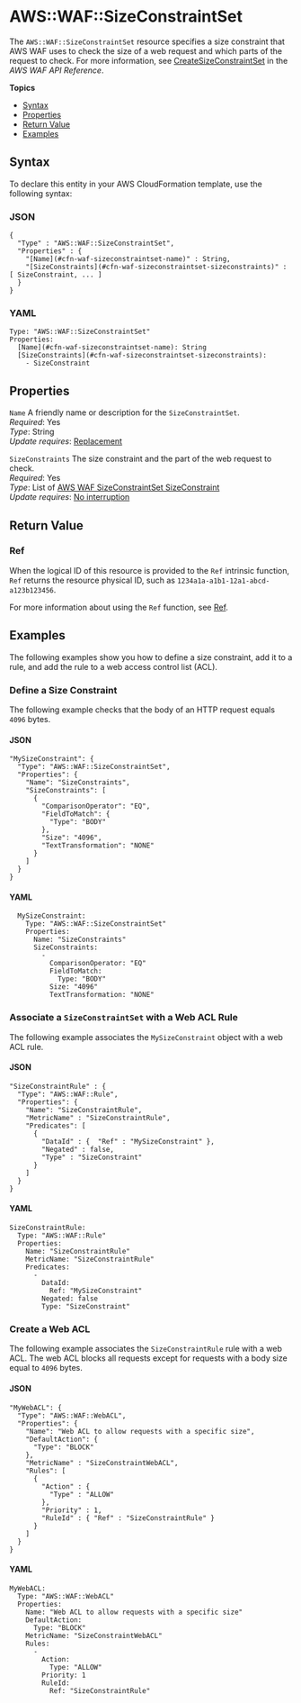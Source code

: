 # AWS::WAF::SizeConstraintSet<a name="aws-resource-waf-sizeconstraintset"></a>

The `AWS::WAF::SizeConstraintSet` resource specifies a size constraint that AWS WAF uses to check the size of a web request and which parts of the request to check\. For more information, see [CreateSizeConstraintSet](http://docs.aws.amazon.com/waf/latest/APIReference/API_CreateSizeConstraintSet.html) in the *AWS WAF API Reference*\.

**Topics**
+ [Syntax](#aws-resource-waf-sizeconstraintset-syntax)
+ [Properties](#w3ab2c21c10e1197b9)
+ [Return Value](#w3ab2c21c10e1197c11)
+ [Examples](#w3ab2c21c10e1197c13)

## Syntax<a name="aws-resource-waf-sizeconstraintset-syntax"></a>

To declare this entity in your AWS CloudFormation template, use the following syntax:

### JSON<a name="aws-resource-waf-sizeconstraintset-syntax.json"></a>

```
{
  "Type" : "AWS::WAF::SizeConstraintSet",
  "Properties" : {
    "[Name](#cfn-waf-sizeconstraintset-name)" : String,
    "[SizeConstraints](#cfn-waf-sizeconstraintset-sizeconstraints)" : [ SizeConstraint, ... ]
  }
}
```

### YAML<a name="aws-resource-waf-sizeconstraintset-syntax.yaml"></a>

```
Type: "AWS::WAF::SizeConstraintSet"
Properties: 
  [Name](#cfn-waf-sizeconstraintset-name): String
  [SizeConstraints](#cfn-waf-sizeconstraintset-sizeconstraints):
    - SizeConstraint
```

## Properties<a name="w3ab2c21c10e1197b9"></a>

`Name`  <a name="cfn-waf-sizeconstraintset-name"></a>
A friendly name or description for the `SizeConstraintSet`\.  
*Required*: Yes  
*Type*: String  
*Update requires*: [Replacement](using-cfn-updating-stacks-update-behaviors.md#update-replacement)

`SizeConstraints`  <a name="cfn-waf-sizeconstraintset-sizeconstraints"></a>
The size constraint and the part of the web request to check\.  
*Required*: Yes  
*Type*: List of [AWS WAF SizeConstraintSet SizeConstraint](aws-properties-waf-sizeconstraintset-sizeconstraint.md)  
*Update requires*: [No interruption](using-cfn-updating-stacks-update-behaviors.md#update-no-interrupt)

## Return Value<a name="w3ab2c21c10e1197c11"></a>

### Ref<a name="w3ab2c21c10e1197c11b2"></a>

When the logical ID of this resource is provided to the `Ref` intrinsic function, `Ref` returns the resource physical ID, such as `1234a1a-a1b1-12a1-abcd-a123b123456`\.

For more information about using the `Ref` function, see [Ref](intrinsic-function-reference-ref.md)\.

## Examples<a name="w3ab2c21c10e1197c13"></a>

The following examples show you how to define a size constraint, add it to a rule, and add the rule to a web access control list \(ACL\)\.

### Define a Size Constraint<a name="w3ab2c21c10e1197c13b4"></a>

The following example checks that the body of an HTTP request equals `4096` bytes\.

#### JSON<a name="aws-resource-waf-sizeconstraintset-example1.json"></a>

```
"MySizeConstraint": {
  "Type": "AWS::WAF::SizeConstraintSet",
  "Properties": {
    "Name": "SizeConstraints",
    "SizeConstraints": [
      {
        "ComparisonOperator": "EQ",
        "FieldToMatch": {
          "Type": "BODY"
        },
        "Size": "4096",
        "TextTransformation": "NONE"
      }
    ]
  }
}
```

#### YAML<a name="aws-resource-waf-sizeconstraintset-example1.yaml"></a>

```
  MySizeConstraint: 
    Type: "AWS::WAF::SizeConstraintSet"
    Properties: 
      Name: "SizeConstraints"
      SizeConstraints: 
        - 
          ComparisonOperator: "EQ"
          FieldToMatch: 
            Type: "BODY"
          Size: "4096"
          TextTransformation: "NONE"
```

### Associate a `SizeConstraintSet` with a Web ACL Rule<a name="w3ab2c21c10e1197c13b6"></a>

The following example associates the `MySizeConstraint` object with a web ACL rule\.

#### JSON<a name="aws-resource-waf-sizeconstraintset-example2.json"></a>

```
"SizeConstraintRule" : {
  "Type": "AWS::WAF::Rule",
  "Properties": {
    "Name": "SizeConstraintRule",
    "MetricName" : "SizeConstraintRule",
    "Predicates": [
      {
        "DataId" : {  "Ref" : "MySizeConstraint" },
        "Negated" : false,
        "Type" : "SizeConstraint"
      }
    ]
  }
}
```

#### YAML<a name="aws-resource-waf-sizeconstraintset-example2.yaml"></a>

```
SizeConstraintRule: 
  Type: "AWS::WAF::Rule"
  Properties: 
    Name: "SizeConstraintRule"
    MetricName: "SizeConstraintRule"
    Predicates: 
      - 
        DataId: 
          Ref: "MySizeConstraint"
        Negated: false
        Type: "SizeConstraint"
```

### Create a Web ACL<a name="w3ab2c21c10e1197c13b8"></a>

The following example associates the `SizeConstraintRule` rule with a web ACL\. The web ACL blocks all requests except for requests with a body size equal to `4096` bytes\.

#### JSON<a name="aws-resource-waf-sizeconstraintset-example3.json"></a>

```
"MyWebACL": {
  "Type": "AWS::WAF::WebACL",
  "Properties": {
    "Name": "Web ACL to allow requests with a specific size",
    "DefaultAction": {
      "Type": "BLOCK"
    },
    "MetricName" : "SizeConstraintWebACL",
    "Rules": [
      {
        "Action" : {
          "Type" : "ALLOW"
        },
        "Priority" : 1,
        "RuleId" : { "Ref" : "SizeConstraintRule" }
      }
    ]
  }
}
```

#### YAML<a name="aws-resource-waf-sizeconstraintset-example3.yaml"></a>

```
MyWebACL: 
  Type: "AWS::WAF::WebACL"
  Properties: 
    Name: "Web ACL to allow requests with a specific size"
    DefaultAction: 
      Type: "BLOCK"
    MetricName: "SizeConstraintWebACL"
    Rules: 
      - 
        Action: 
          Type: "ALLOW"
        Priority: 1
        RuleId: 
          Ref: "SizeConstraintRule"
```